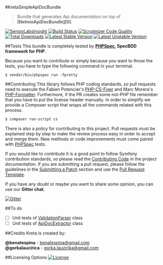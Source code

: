 #KretaSimpleApiDocBundle
>Bundle that generates Api documentation on top of **[NelmioApiDocBundle][0]**.

[![SensioLabsInsight](https://insight.sensiolabs.com/projects/87e637fa-3e4e-47d1-8b27-fd5fe65e8def/mini.png)](https://insight.sensiolabs.com/projects/87e637fa-3e4e-47d1-8b27-fd5fe65e8def)
[![Build Status](https://travis-ci.org/kreta/SimpleApiDocBundle.svg?branch=master)](https://travis-ci.org/kreta/SimpleApiDocBundle)
[![Scrutinizer Code Quality](https://scrutinizer-ci.com/g/kreta/SimpleApiDocBundle/badges/quality-score.png?b=master)](https://scrutinizer-ci.com/g/kreta/SimpleApiDocBundle/?branch=master)
[![Total Downloads](https://poser.pugx.org/kreta/simple-api-doc-bundle/downloads)](https://packagist.org/packages/kreta/simple-api-doc-bundle)
[![Latest Stable Version](https://poser.pugx.org/kreta/simple-api-doc-bundle/v/stable.svg)](https://packagist.org/packages/kreta/simple-api-doc-bundle)
[![Latest Unstable Version](https://poser.pugx.org/kreta/simple-api-doc-bundle/v/unstable.svg)](https://packagist.org/packages/kreta/simple-api-doc-bundle)

##Tests
This bundle is completely tested by **[PHPSpec][1], SpecBDD framework for PHP**.

Because you want to contribute or simply because you want to throw the tests, you have to type the following command
in your terminal.
```
$ vendor/bin/phpspec run -fpretty
```
##Contributing
This library follows PHP coding standards, so pull requests need to execute the Fabien Potencier's [PHP-CS-Fixer][5]
and Marc Morera's [PHP-Formatter][6]. Furthermore, if the PR creates some not-PHP file remember that you have to put
the license header manually. In order to simplify we provide a Composer script that wraps all the commands related with
this process.
```bash
$ composer run-script cs
```

There is also a policy for contributing to this project. Pull requests must be explained step by step to make the
review process easy in order to accept and merge them. New methods or code improvements must come paired with
[PHPSpec][1] tests.

If you would like to contribute it is a good point to follow Symfony contribution standards, so please read the
[Contributing Code][2] in the project documentation. If you are submitting a pull request, please follow the guidelines
in the [Submitting a Patch][3] section and use the [Pull Request Template][4].

If you have any doubt or maybe you want to share some opinion, you can use our **Gitter chat**.

[![Gitter](https://badges.gitter.im/Join%20Chat.svg)](https://gitter.im/kreta/kreta?utm_source=badge&utm_medium=badge&utm_campaign=pr-badge&utm_content=badge)

##To do
- [ ] Unit tests of [ValidationParser][7] class
- [ ] Unit tests of [ApiDocExtractor][8] class

##Credits
Kreta is created by:
>
**@benatespina** - [benatespina@gmail.com](mailto:benatespina@gmail.com)<br>
**@gorkalaucirica** - [gorka.lauzirika@gmail.com](mailto:gorka.lauzirika@gmail.com)

##Licensing Options
[![License](https://poser.pugx.org/kreta/simple-api-doc-bundle/license.svg)](https://github.com/kreta/SimpleApiDocBundle/blob/master/LICENSE)

[1]: http://www.phpspec.net/
[2]: http://symfony.com/doc/current/contributing/code/index.html
[3]: http://symfony.com/doc/current/contributing/code/patches.html#check-list
[4]: http://symfony.com/doc/current/contributing/code/patches.html#make-a-pull-request
[5]: http://cs.sensiolabs.org/
[6]: https://github.com/mmoreram/php-formatter

[7]: https://github.com/kreta/SimpleApiDocBundle/blob/master/src/Parser/ValidationParser.php
[8]: https://github.com/kreta/SimpleApiDocBundle/blob/master/src/Extractor/ApiDocExtractor.php
